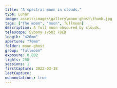 ```yaml
---
title: "A spectral moon in clouds."
type: Lunar
image: assets\images\gallery\moon-ghost\thumb.jpg
tags: ["The moon", "moon", fullmoon]
description: A full moon obscured by clouds.
telescope: Svbony sv503 70ED
length: "420mm"
aperture: "70mm"
folder: moon-ghost
group: "fullmoon"
exposure: 0.002
lights: 200
sessions: 1
firstCapture: 2022-03-18
lastCapture:
noannotations: true
---
```

